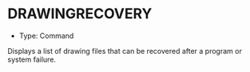 # DRAWINGRECOVERY

- Type: Command

Displays a list of drawing files that can be recovered after a program or system failure.

